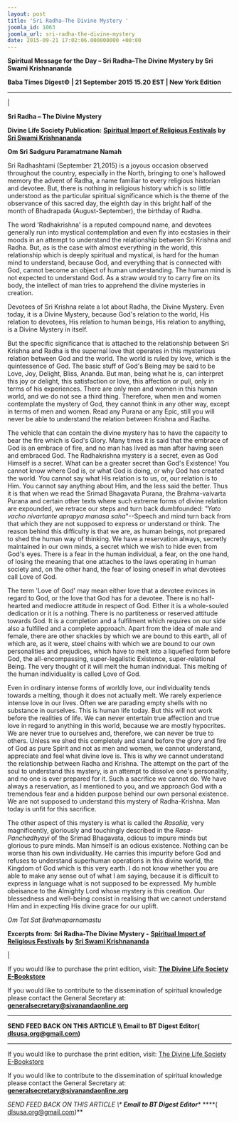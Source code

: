 ```yaml
---
layout: post
title: 'Sri Radha–The Divine Mystery '
joomla_id: 1063
joomla_url: sri-radha-the-divine-mystery
date: 2015-09-21 17:02:06.000000000 +00:00
---
```

  

















































**Spiritual Message for the Day – Sri Radha–The Divine Mystery by Sri Swami Krishnananda**

 **Baba Times Digest© | 21 September 2015 15.20 EST | New York Edition**

* * *

| 

**Sri Radha – The Divine Mystery**

**Divine Life Society Publication:** [**Spiritual Import of Religious Festivals**](http://www.dlshq.org/religions/radha.htm) **by** [**Sri Swami Krishnananda**](http://www.dlshq.org/saints/krishnananda.htm)

**Om Sri Sadguru Paramatmane Namah**

Sri Radhashtami (September 21,2015) is a joyous occasion observed throughout the country, especially in the North, bringing to one's hallowed memory the advent of Radha, a name familiar to every religious historian and devotee. But, there is nothing in religious history which is so little understood as the particular spiritual significance which is the theme of the observance of this sacred day, the eighth day in this bright half of the month of Bhadrapada (August-September), the birthday of Radha.

The word 'Radhakrishna' is a reputed compound name, and devotees generally run into mystical contemplation and even fly into ecstasies in their moods in an attempt to understand the relationship between Sri Krishna and Radha. But, as is the case with almost everything in the world, this relationship which is deeply spiritual and mystical, is hard for the human mind to understand, because God, and everything that is connected with God, cannot become an object of human understanding. The human mind is not expected to understand God. As a straw would try to carry fire on its body, the intellect of man tries to apprehend the divine mysteries in creation.

Devotees of Sri Krishna relate a lot about Radha, the Divine Mystery. Even today, it is a Divine Mystery, because God's relation to the world, His relation to devotees, His relation to human beings, His relation to anything, is a Divine Mystery in itself.

But the specific significance that is attached to the relationship between Sri Krishna and Radha is the supernal love that operates in this mysterious relation between God and the world. The world is ruled by love, which is the quintessence of God. The basic stuff of God's Being may be said to be Love, Joy, Delight, Bliss, Ananda. But man, being what he is, can interpret this joy or delight, this satisfaction or love, this affection or pull, only in terms of his experiences. There are only men and women in this human world, and we do not see a third thing. Therefore, when men and women contemplate the mystery of God, they cannot think in any other way, except in terms of men and women. Read any Purana or any Epic, still you will never be able to understand the relation between Krishna and Radha.

The vehicle that can contain the divine mystery has to have the capacity to bear the fire which is God's Glory. Many times it is said that the embrace of God is an embrace of fire, and no man has lived as man after having seen and embraced God. The Radhakrishna mystery is a secret, even as God Himself is a secret. What can be a greater secret than God's Existence! You cannot know where God is, or what God is doing, or why God has created the world. You cannot say what His relation is to us, or, our relation is to Him. You cannot say anything about Him, and the less said the better. Thus it is that when we read the Srimad Bhagavata Purana, the Brahma-vaivarta Purana and certain other texts where such extreme forms of divine relation are expounded, we retrace our steps and turn back dumbfounded: _"Yato vacho nivartante aprapya manasa saha_"--Speech and mind turn back from that which they are not supposed to express or understand or think. The reason behind this difficulty is that we are, as human beings, not prepared to shed the human way of thinking. We have a reservation always, secretly maintained in our own minds, a secret which we wish to hide even from God's eyes. There is a fear in the human individual, a fear, on the one hand, of losing the meaning that one attaches to the laws operating in human society and, on the other hand, the fear of losing oneself in what devotees call Love of God.

The term 'Love of God' may mean either love that a devotee evinces in regard to God, or the love that God has for a devotee. There is no half-hearted and mediocre attitude in respect of God. Either it is a whole-souled dedication or it is a nothing. There is no partiteness or reserved attitude towards God. It is a completion and a fulfilment which requires on our side also a fulfilled and a complete approach. Apart from the idea of male and female, there are other shackles by which we are bound to this earth, all of which are, as it were, steel chains with which we are bound to our own personalities and prejudices, which have to melt into a liquefied form before God, the all-encompassing, super-legalistic Existence, super-relational Being. The very thought of it will melt the human individual. This melting of the human individuality is called Love of God.

Even in ordinary intense forms of worldly love, our individuality tends towards a melting, though it does not actually melt. We rarely experience intense love in our lives. Often we are parading empty shells with no substance in ourselves. This is human life today. But this will not work before the realities of life. We can never entertain true affection and true love in regard to anything in this world, because we are mostly hypocrites. We are never true to ourselves and, therefore, we can never be true to others. Unless we shed this completely and stand before the glory and fire of God as pure Spirit and not as men and women, we cannot understand, appreciate and feel what divine love is. This is why we cannot understand the relationship between Radha and Krishna. The attempt on the part of the soul to understand this mystery, is an attempt to dissolve one's personality, and no one is ever prepared for it. Such a sacrifice we cannot do. We have always a reservation, as I mentioned to you, and we approach God with a tremendous fear and a hidden purpose behind our own personal existence. We are not supposed to understand this mystery of Radha-Krishna. Man today is unfit for this sacrifice.

The other aspect of this mystery is what is called the _Rasalila,_ very magnificently, gloriously and touchingly described in the _Rasa-Panchadhyayi_ of the Srimad Bhagavata, odious to impure minds but glorious to pure minds. Man himself is an odious existence. Nothing can be worse than his own individuality. He carries this impurity before God and refuses to understand superhuman operations in this divine world, the Kingdom of God which is this very earth. I do not know whether you are able to make any sense out of what I am saying, because it is difficult to express in language what is not supposed to be expressed. My humble obeisance to the Almighty Lord whose mystery is this creation. Our blessedness and well-being consist in realising that we cannot understand Him and in expecting His divine grace for our uplift.

_Om Tat Sat Brahmaparnamastu_



**Excerpts from:**  **Sri Radha-The Divine Mystery -** [**Spiritual Import of Religious Festivals**](http://www.dlshq.org/religions/radha.htm) **by** [**Sri Swami Krishnananda**](http://www.dlshq.org/saints/krishnananda.htm)

 |



If you would like to purchase the print edition, visit: **[The Divine Life Society E-Bookstore](http://www.dlshq.org/download/download.htm)**

If you would like to contribute to the dissemination of spiritual knowledge please contact the General Secretary at: [](mailto:%20%3Cscript%20type=%27text/javascript%27%3E%20%3C%21--%20var%20prefix%20=%20%27ma%27%20+%20%27il%27%20+%20%27to%27;%20var%20path%20=%20%27hr%27%20+%20%27ef%27%20+%20%27=%27;%20var%20addy57016%20=%20%27generalsecretary%27%20+%20%27@%27;%20addy57016%20=%20addy57016%20+%20%27sivanandaonline%27%20+%20%27.%27%20+%20%27org%27;%20document.write%28%27%3Ca%20%27%20+%20path%20+%20%27%5C%27%27%20+%20prefix%20+%20%27:%27%20+%20addy57016%20+%20%27%5C%27%3E%27%29;%20document.write%28addy57016%29;%20document.write%28%27%3C%5C/a%3E%27%29;%20//--%3E%5Cn%20%3C/script%3E%3Cscript%20type=%27text/javascript%27%3E%20%3C%21--%20document.write%28%27%3Cspan%20style=%5C%27display:%20none;%5C%27%3E%27%29;%20//--%3E%20%3C/script%3EThis%20email%20address%20is%20being%20protected%20from%20spambots.%20You%20need%20JavaScript%20enabled%20to%20view%20it.%20%3Cscript%20type=%27text/javascript%27%3E%20%3C%21--%20document.write%28%27%3C/%27%29;%20document.write%28%27span%3E%27%29;%20//--%3E%20%3C/script%3E?subject=Contribution%20to%20Dissemination%20of%20Spiritual%20Knowledge) **generalsecretary@sivanandaonline.org**

****

**SEND FEED BACK ON THIS ARTICLE \\\ Email to BT Digest Editor[](mailto:%20%3Cscript%20type=%27text/javascript%27%3E%20%3C%21--%20var%20prefix%20=%20%27ma%27%20+%20%27il%27%20+%20%27to%27;%20var%20path%20=%20%27hr%27%20+%20%27ef%27%20+%20%27=%27;%20var%20addy72654%20=%20%27dlsusa.org%27%20+%20%27@%27;%20addy72654%20=%20addy72654%20+%20%27gmail%27%20+%20%27.%27%20+%20%27com%27;%20document.write%28%27%3Ca%20%27%20+%20path%20+%20%27%5C%27%27%20+%20prefix%20+%20%27:%27%20+%20addy72654%20+%20%27%5C%27%3E%27%29;%20document.write%28addy72654%29;%20document.write%28%27%3C%5C/a%3E%27%29;%20//--%3E%5Cn%20%3C/script%3E%3Cscript%20type=%27text/javascript%27%3E%20%3C%21--%20document.write%28%27%3Cspan%20style=%5C%27display:%20none;%5C%27%3E%27%29;%20//--%3E%20%3C/script%3EThis%20email%20address%20is%20being%20protected%20from%20spambots.%20You%20need%20JavaScript%20enabled%20to%20view%20it.%20%3Cscript%20type=%27text/javascript%27%3E%20%3C%21--%20document.write%28%27%3C/%27%29;%20document.write%28%27span%3E%27%29;%20//--%3E%20%3C/script%3E?subject=DLS%20Posts)( [dlsusa.org@gmail.com](mailto:dlsusa.org@gmail.com))**



* * *



  

If you would like to purchase the print edition, visit: [The Divine Life Society E-Bookstore](http://www.dlshq.org/download/download.htm)

If you would like to contribute to the dissemination of spiritual knowledge please contact the General Secretary at: **[generalsecretary@sivanandaonline.org](mailto:generalsecretary@sivanandaonline.org)**

**SEND FEED BACK ON THIS ARTICLE \\\**  **Email to BT Digest Editor**** [](mailto:%20%3Cscript%20type=%27text/javascript%27%3E%20%3C%21--%20var%20prefix%20=%20%27ma%27%20+%20%27il%27%20+%20%27to%27;%20var%20path%20=%20%27hr%27%20+%20%27ef%27%20+%20%27=%27;%20var%20addy72654%20=%20%27dlsusa.org%27%20+%20%27@%27;%20addy72654%20=%20addy72654%20+%20%27gmail%27%20+%20%27.%27%20+%20%27com%27;%20document.write%28%27%3Ca%20%27%20+%20path%20+%20%27%5C%27%27%20+%20prefix%20+%20%27:%27%20+%20addy72654%20+%20%27%5C%27%3E%27%29;%20document.write%28addy72654%29;%20document.write%28%27%3C%5C/a%3E%27%29;%20//--%3E%5Cn%20%3C/script%3E%3Cscript%20type=%27text/javascript%27%3E%20%3C%21--%20document.write%28%27%3Cspan%20style=%5C%27display:%20none;%5C%27%3E%27%29;%20//--%3E%20%3C/script%3EThis%20email%20address%20is%20being%20protected%20from%20spambots.%20You%20need%20JavaScript%20enabled%20to%20view%20it.%20%3Cscript%20type=%27text/javascript%27%3E%20%3C%21--%20document.write%28%27%3C/%27%29;%20document.write%28%27span%3E%27%29;%20//--%3E%20%3C/script%3E?subject=DLS%20Posts)****( [dlsusa.org@gmail.com](mailto:dlsusa.org@gmail.com))**  
